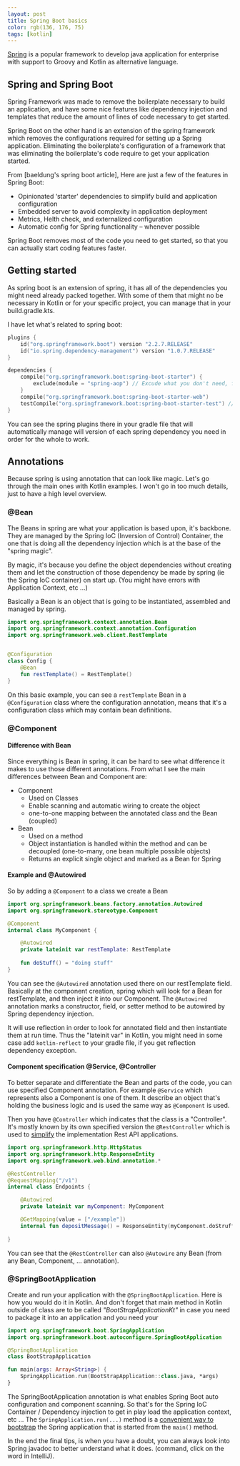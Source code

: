 ```yaml
---
layout: post
title: Spring Boot basics
color: rgb(136, 176, 75)
tags: [kotlin]
---
```



[Spring](https://docs.spring.io/spring/docs/current/spring-framework-reference/overview.html) 
is a popular framework to develop java application for enterprise with support to Groovy and 
Kotlin as alternative language.

## Spring and Spring Boot

Spring Framework was made to remove the boilerplate necessary to build an application, and have some
nice features like dependency injection and templates that reduce the amount of lines of code necessary to get started.

Spring Boot on the other hand is an extension of the spring framework which removes the configurations
required for setting up a Spring application. Eliminating the boilerplate's configuration of a framework that was 
eliminating the boilerplate's code require to get your application started.

From [baeldung's spring boot article], Here are just a few of the features in Spring Boot:

  - Opinionated ‘starter' dependencies to simplify build and application configuration
  - Embedded server to avoid complexity in application deployment
  - Metrics, Helth check, and externalized configuration
  - Automatic config for Spring functionality – whenever possible

Spring Boot removes most of the code you need to get started, so that you can actually start coding features faster.

## Getting started

As spring boot is an extension of spring, it has all of the dependencies you might need already packed together.
With some of them that might no be necessary in Kotlin or for your specific project, you can manage that in your build.gradle.kts.

I have let what's related to spring boot:

```kotlin
plugins {
    id("org.springframework.boot") version "2.2.7.RELEASE"
    id("io.spring.dependency-management") version "1.0.7.RELEASE"
}

dependencies {
    compile("org.springframework.boot:spring-boot-starter") {
        exclude(module = "spring-aop") // Excude what you don't need, for example spring Aspect-Oriented Programming module
    }
    compile("org.springframework.boot:spring-boot-starter-web") 
    testCompile("org.springframework.boot:spring-boot-starter-test") // Comes with Junit4, Mockito, Hamcrest
}
```

You can see the spring plugins there in your gradle file that will automatically manage will version of each spring dependency
you need in order for the whole to work.

## Annotations

Because spring is using annotation that can look like magic. 
Let's go through the main ones with Kotlin examples. I won't go in too much details, just to have a high level overview.

### @Bean

The Beans in spring are what your application is based upon, it's backbone. 
They are managed by the Spring IoC (Inversion of Control) Container, the one that is doing all the dependency injection
which is at the base of the "spring magic". 

By magic, it's because you define the object dependencies without creating them and let the construction of those dependency
be made by spring (ie the Spring IoC container) on start up. (You might have errors with Application Context, etc ...) 

Basically a Bean is an object that is going to be instantiated, assembled and managed by spring.

```kotlin
import org.springframework.context.annotation.Bean
import org.springframework.context.annotation.Configuration
import org.springframework.web.client.RestTemplate


@Configuration
class Config {
    @Bean
    fun restTemplate() = RestTemplate()
}
```

On this basic example, you can see a `restTemplate` Bean in a `@Configuration` class where the configuration annotation, 
means that it's a configuration class which may contain bean definitions.
 
### @Component

#### Difference with Bean

Since everything is Bean in spring, it can be hard to see what difference it makes to use those different annotations.
From what I see the main differences between Bean and Component are:
 
 - Component
   - Used on Classes
   - Enable scanning and automatic wiring to create the object
   - one-to-one mapping between the annotated class and the Bean (coupled)
 - Bean
   - Used on a method
   - Object instantiation is handled within the method and can be decoupled (one-to-many, one bean multiple possible objects)
   - Returns an explicit single object and marked as a Bean for Spring
   
#### Example and @Autowired
 
So by adding a `@Component` to a class we create a Bean 

```kotlin
import org.springframework.beans.factory.annotation.Autowired
import org.springframework.stereotype.Component

@Component
internal class MyComponent {

    @Autowired
    private lateinit var restTemplate: RestTemplate
    
    fun doStuff() = "doing stuff"
}
```

You can see the `@Autowired` annotation used there on our restTemplate field. 
Basically at the component creation, spring which will look for a Bean for restTemplate, and then inject it into our Component.
The `@Autowired` annotation marks a constructor, field, or setter method to be autowired by Spring dependency injection.

It will use reflection in order to look for annotated field and then instantiate them at run time. 
Thus the "lateinit var" in Kotlin, you might need in some case add `kotlin-reflect` to your gradle file, if you get reflection dependency exception.

#### Component specification @Service, @Controller

To better separate and differentiate the Bean and parts of the code, you can use specified Component annotation.
For example `@Service` which represents also a Component is one of them. 
It describe an object that's holding the business logic and is used the same way as `@Component` is used.

Then you have `@Controller` which indicates that the class is a "Controller". It's mostly known by its own specified version 
the `@RestController` which is used to [simplify]((https://www.baeldung.com/spring-controller-vs-restcontroller)) the implementation Rest API applications.

```kotlin
import org.springframework.http.HttpStatus
import org.springframework.http.ResponseEntity
import org.springframework.web.bind.annotation.*

@RestController
@RequestMapping("/v1")
internal class Endpoints {

    @Autowired
    private lateinit var myComponent: MyComponent

    @GetMapping(value = ["/example"])
    internal fun depositMessage() = ResponseEntity(myComponent.doStruff(), HttpStatus.ACCEPTED)
    
}
```

You can see that the `@RestController` can also `@Autowire` any Bean (from any Bean, Component, ... annotation).


### @SpringBootApplication

Create and run your application with the `@SpringBootApplication`. Here is how you would do it in Kotlin.
And don't forget that main method in Kotlin outside of class are to be called _"BootStrapApplicationKt"_ in case you need 
to package it into an application and you need your 

```kotlin
import org.springframework.boot.SpringApplication
import org.springframework.boot.autoconfigure.SpringBootApplication

@SpringBootApplication
class BootStrapApplication

fun main(args: Array<String>) {
    SpringApplication.run(BootStrapApplication::class.java, *args)
}
```

The SpringBootApplication annotation is what enables Spring Boot auto configuration and component scanning.
So that's for the Spring IoC Container / Dependency injection to get in play load the application context, etc ...
The `SpringApplication.run(...)` method is a [convenient way to bootstrap](https://docs.spring.io/spring-boot/docs/2.1.10.RELEASE/reference/html/boot-features-spring-application.html) 
the Spring application that is started from the `main()` method. 

In the end the final tips, is when you have a doubt, you can always look into Spring javadoc to better 
understand what it does. (command, click on the word in IntelliJ).
